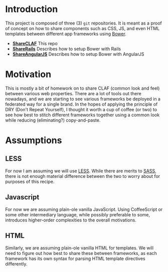 Introduction
======

This project is composed of three (3) `git` repositories.  It is meant as a
proof of concept on how to share components such as CSS, JS, and even HTML
templates between different app frameworks using [Bower](http://bower.io).

  * **[ShareCLAF](http://github.com/wwvuillemot/ShareCLAF)** This repo
  * **[ShareRails](http://github.com/wwvuillemot/ShareCLAF)** Describes how to setup Bower with Rails
  * **[ShareAngularJS](http://github.com/wwvuillemot/ShareCLAF)** Describes how to setup Bower with AngularJS

Motivation
======

This is mostly a bit of homework on to share CLAF (common look and feel) between
various web properties.  There are a lot of tools out there nowadays, and we are
starting to see various frameworks be deployed in a federated way for a single
brand.  In the hopes of applying the principle of DRY (Don't Repeat Yourself), I
thought it worth a cup of coffee (or two) to see how best to stitch different
frameworks together using a common look while reducing (eliminating?)
copy-and-paste.

Assumptions
=======

LESS
-----

For now I am assuming we will use [LESS](http://lesscss.org).  While there are
merits to [SASS](http://sass-lang.com), there is not enough material difference
between the two to worry about for purposes of this recipe.

Javascript
------

For now we are assuming plain-ole vanilla JavaScript.  Using CoffeeScript or
some other intermediary language, while possibly preferable to some, introduces
higher-order complexities to the overall motivations.

HTML
------

Similarly, we are assuming plain-ole vanilla HTML for templates.  We will need
to figure out how best to share these between frameworks, as each framework has
its own syntax for parsing HTML  template directives differently.
